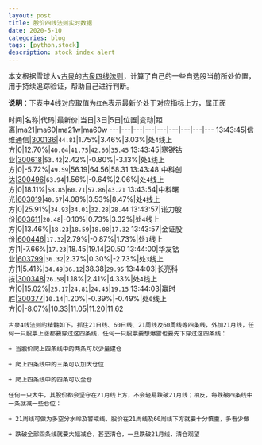 ```yaml
---
layout: post
title: 股价四线法则实时数据
date: 2020-5-10
categories: blog
tags: [python,stock]
description: stock index alert
---
```



本文根据雪球大v[古泉](https://xueqiu.com/u/7148646888)的[古泉四线法则](https://xueqiu.com/7148646888/130498192)，计算了自己的一些自选股当前所处位置，用于持续追踪验证，帮助自己进行判断。

**说明**：下表中4线对应取值为`红色`表示最新价处于对应指标上方，属正面

时间|名称|代码|最新价|当日|3日|5日|位置|变动|距离|ma21|ma60|ma21w|ma60w
---|---|---|---|---|---|---|---|---
13:43:45|信维通信|[300136](https://xueqiu.com/S/SZ300136)|`44.81`|1.75%|3.46%|3.03%|处`4`线上方|0|12.70%|`40.04`|`41.75`|`42.66`|`35.45`
13:43:45|寒锐钴业|[300618](https://xueqiu.com/S/SZ300618)|`53.42`|2.42%|-0.80%|-3.13%|处`1`线上方|0|-5.72%|`49.59`|56.19|64.56|58.31
13:43:48|中科创达|[300496](https://xueqiu.com/S/SZ300496)|`63.94`|1.56%|-0.64%|2.06%|处`4`线上方|0|18.11%|`58.85`|`60.71`|`57.86`|`43.21`
13:43:54|中科曙光|[603019](https://xueqiu.com/S/SH603019)|`40.57`|4.08%|3.53%|8.47%|处`4`线上方|0|25.91%|`34.93`|`34.01`|`32.28`|`28.44`
13:43:57|诺力股份|[603611](https://xueqiu.com/S/SH603611)|`20.48`|-0.10%|0.73%|3.32%|处`4`线上方|0|13.46%|`18.23`|`18.59`|`18.08`|`17.32`
13:43:57|金证股份|[600446](https://xueqiu.com/S/SH600446)|`17.32`|2.79%|-0.87%|1.73%|处`1`线上方|1|-7.66%|`17.23`|18.45|19.14|20.50
13:44:00|华友钴业|[603799](https://xueqiu.com/S/SH603799)|`36.32`|2.37%|0.30%|-2.73%|处`3`线上方|1|5.41%|`34.49`|`36.12`|38.38|`29.95`
13:44:03|长亮科技|[300348](https://xueqiu.com/S/SZ300348)|`26.58`|1.18%|2.41%|4.33%|处`4`线上方|0|15.02%|`25.17`|`24.81`|`24.45`|`19.15`
13:44:03|赢时胜|[300377](https://xueqiu.com/S/SZ300377)|`10.14`|1.20%|-0.39%|-0.49%|处`0`线上方|0|-8.07%|10.33|11.05|11.20|11.62

```
古泉4线法则的精髓如下。抓住21日线、60日线、21周线及60周线等四条线，外加21月线，任何一只股票上涨都要穿过这四条线，任何一只股票要想爆雷也要先下穿过这四条线：

+ 当股价爬上四条线中的两条可以少量建仓

+ 爬上四条线中的三条可以加大仓位

+ 爬上四条线中的四条可以全仓

任何一只大牛，其股价都会坚守在21月线上方，不会轻易跌破21月线；相反，每跌破四条线中一条就减一些仓位：

+ 21周线可做为多空分水岭及警戒线，股价在21周线及60周线下方就要十分慎重，多看少做

+ 跌破全部四条线就要大幅减仓，甚至清仓，一旦跌破21月线，清仓观望
```